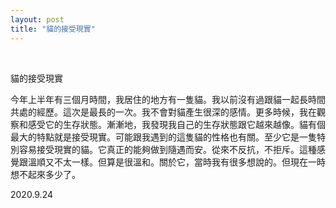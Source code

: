 ```yaml
---
layout: post
title: "貓的接受現實"
---
```


  
&nbsp;
&nbsp;


貓的接受現實

今年上半年有三個月時間，我居住的地方有一隻貓。我以前沒有過跟貓一起長時間共處的經歷。這次是最長的一次。我不會對貓產生很深的感情。更多時候，我在觀察和感受它的生存狀態。漸漸地，我發現我自己的生存狀態跟它越來越像。貓有個最大的特點就是接受現實。可能跟我遇到的這隻貓的性格也有關。至少它是一隻特別容易接受現實的貓。它真正的能夠做到隨遇而安。從來不反抗，不拒斥。這種感覺跟溫順又不太一樣。但算是很溫和。關於它，當時我有很多想說的。但現在一時想不起來多少了。

2020.9.24